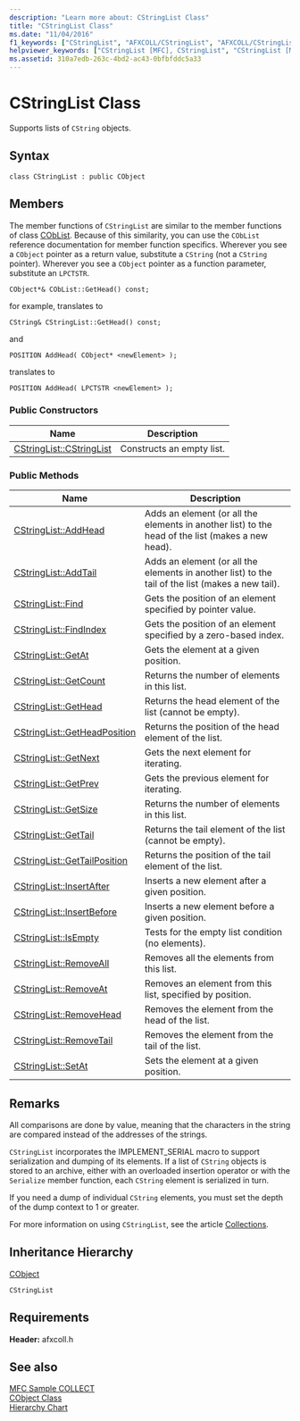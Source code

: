 ```yaml
---
description: "Learn more about: CStringList Class"
title: "CStringList Class"
ms.date: "11/04/2016"
f1_keywords: ["CStringList", "AFXCOLL/CStringList", "AFXCOLL/CStringList::CStringList", "AFXCOLL/CStringList::AddHead", "AFXCOLL/CStringList::AddTail", "AFXCOLL/CStringList::Find", "AFXCOLL/CStringList::FindIndex", "AFXCOLL/CStringList::GetAt", "AFXCOLL/CStringList::GetCount", "AFXCOLL/CStringList::GetHead", "AFXCOLL/CStringList::GetHeadPosition", "AFXCOLL/CStringList::GetNext", "AFXCOLL/CStringList::GetPrev", "AFXCOLL/CStringList::GetSize", "AFXCOLL/CStringList::GetTail", "AFXCOLL/CStringList::GetTailPosition", "AFXCOLL/CStringList::InsertAfter", "AFXCOLL/CStringList::InsertBefore", "AFXCOLL/CStringList::IsEmpty", "AFXCOLL/CStringList::RemoveAll", "AFXCOLL/CStringList::RemoveAt", "AFXCOLL/CStringList::RemoveHead", "AFXCOLL/CStringList::RemoveTail", "AFXCOLL/CStringList::SetAt"]
helpviewer_keywords: ["CStringList [MFC], CStringList", "CStringList [MFC], AddHead", "CStringList [MFC], AddTail", "CStringList [MFC], Find", "CStringList [MFC], FindIndex", "CStringList [MFC], GetAt", "CStringList [MFC], GetCount", "CStringList [MFC], GetHead", "CStringList [MFC], GetHeadPosition", "CStringList [MFC], GetNext", "CStringList [MFC], GetPrev", "CStringList [MFC], GetSize", "CStringList [MFC], GetTail", "CStringList [MFC], GetTailPosition", "CStringList [MFC], InsertAfter", "CStringList [MFC], InsertBefore", "CStringList [MFC], IsEmpty", "CStringList [MFC], RemoveAll", "CStringList [MFC], RemoveAt", "CStringList [MFC], RemoveHead", "CStringList [MFC], RemoveTail", "CStringList [MFC], SetAt"]
ms.assetid: 310a7edb-263c-4bd2-ac43-0bfbfddc5a33
---
```

# CStringList Class

Supports lists of `CString` objects.

## Syntax

```
class CStringList : public CObject
```

## Members

The member functions of `CStringList` are similar to the member functions of class [CObList](../../mfc/reference/coblist-class.md). Because of this similarity, you can use the `CObList` reference documentation for member function specifics. Wherever you see a `CObject` pointer as a return value, substitute a `CString` (not a `CString` pointer). Wherever you see a `CObject` pointer as a function parameter, substitute an `LPCTSTR`.

`CObject*& CObList::GetHead() const;`

for example, translates to

`CString& CStringList::GetHead() const;`

and

`POSITION AddHead( CObject* <newElement> );`

translates to

`POSITION AddHead( LPCTSTR <newElement> );`

### Public Constructors

|Name|Description|
|----------|-----------------|
|[CStringList::CStringList](../../mfc/reference/coblist-class.md#coblist)|Constructs an empty list.|

### Public Methods

|Name|Description|
|----------|-----------------|
|[CStringList::AddHead](../../mfc/reference/coblist-class.md#addhead)|Adds an element (or all the elements in another list) to the head of the list (makes a new head).|
|[CStringList::AddTail](../../mfc/reference/coblist-class.md#addtail)|Adds an element (or all the elements in another list) to the tail of the list (makes a new tail).|
|[CStringList::Find](../../mfc/reference/coblist-class.md#find)|Gets the position of an element specified by pointer value.|
|[CStringList::FindIndex](../../mfc/reference/coblist-class.md#findindex)|Gets the position of an element specified by a zero-based index.|
|[CStringList::GetAt](../../mfc/reference/coblist-class.md#getat)|Gets the element at a given position.|
|[CStringList::GetCount](../../mfc/reference/coblist-class.md#getcount)|Returns the number of elements in this list.|
|[CStringList::GetHead](../../mfc/reference/coblist-class.md#gethead)|Returns the head element of the list (cannot be empty).|
|[CStringList::GetHeadPosition](../../mfc/reference/coblist-class.md#getheadposition)|Returns the position of the head element of the list.|
|[CStringList::GetNext](../../mfc/reference/coblist-class.md#getnext)|Gets the next element for iterating.|
|[CStringList::GetPrev](../../mfc/reference/coblist-class.md#getprev)|Gets the previous element for iterating.|
|[CStringList::GetSize](../../mfc/reference/coblist-class.md#getsize)|Returns the number of elements in this list.|
|[CStringList::GetTail](../../mfc/reference/coblist-class.md#gettail)|Returns the tail element of the list (cannot be empty).|
|[CStringList::GetTailPosition](../../mfc/reference/coblist-class.md#gettailposition)|Returns the position of the tail element of the list.|
|[CStringList::InsertAfter](../../mfc/reference/coblist-class.md#insertafter)|Inserts a new element after a given position.|
|[CStringList::InsertBefore](../../mfc/reference/coblist-class.md#insertbefore)|Inserts a new element before a given position.|
|[CStringList::IsEmpty](../../mfc/reference/coblist-class.md#isempty)|Tests for the empty list condition (no elements).|
|[CStringList::RemoveAll](../../mfc/reference/coblist-class.md#removeall)|Removes all the elements from this list.|
|[CStringList::RemoveAt](../../mfc/reference/coblist-class.md#removeat)|Removes an element from this list, specified by position.|
|[CStringList::RemoveHead](../../mfc/reference/coblist-class.md#removehead)|Removes the element from the head of the list.|
|[CStringList::RemoveTail](../../mfc/reference/coblist-class.md#removetail)|Removes the element from the tail of the list.|
|[CStringList::SetAt](../../mfc/reference/coblist-class.md#setat)|Sets the element at a given position.|

## Remarks

All comparisons are done by value, meaning that the characters in the string are compared instead of the addresses of the strings.

`CStringList` incorporates the IMPLEMENT_SERIAL macro to support serialization and dumping of its elements. If a list of `CString` objects is stored to an archive, either with an overloaded insertion operator or with the `Serialize` member function, each `CString` element is serialized in turn.

If you need a dump of individual `CString` elements, you must set the depth of the dump context to 1 or greater.

For more information on using `CStringList`, see the article [Collections](../../mfc/collections.md).

## Inheritance Hierarchy

[CObject](../../mfc/reference/cobject-class.md)

`CStringList`

## Requirements

**Header:** afxcoll.h

## See also

[MFC Sample COLLECT](../../overview/visual-cpp-samples.md)<br/>
[CObject Class](../../mfc/reference/cobject-class.md)<br/>
[Hierarchy Chart](../../mfc/hierarchy-chart.md)
